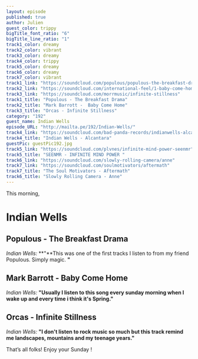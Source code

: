 ```yaml
---
layout: episode
published: true
author: Julien
guest_color: trippy
bigTitle_font_ratio: "6"
bigTitle_line_ratio: "1"
track1_color: dreamy
track2_color: vibrant
track3_color: dreamy
track4_color: trippy
track5_color: dreamy
track6_color: dreamy
track7_color: vibrant
track1_link: "https://soundcloud.com/populous/populous-the-breakfast-drama"
track2_link: "https://soundcloud.com/international-feel/1-baby-come-home-1 "
track3_link: "https://soundcloud.com/morrmusic/infinite-stillness"
track1_title: "Populous - The Breakfast Drama"
track2_title: "Mark Barrott -  Baby Come Home"
track3_title: "Orcas - Infinite Stillness"
category: "192"
guest_name: Indian Wells
episode_URL: "http://mailta.pe/192/Indian-Wells/"
track4_link: "https://soundcloud.com/bad-panda-records/indianwells-alcantara"
track4_title: "Indian Wells - Alcantara"
guestPic: guestPic192.jpg
track5_link: "https://soundcloud.com/plvnes/infinite-mind-power-seenmr"
track5_title: "SEENMR - INFINITE MIND POWER "
track6_link: "https://soundcloud.com/slowly-rolling-camera/anne"
track7_link: "https://soundcloud.com/soulmotivators/aftermath"
track7_title: "The Soul Motivators - Aftermath"
track6_title: "Slowly Rolling Camera - Anne"
---
```




<p id="introduction">This morning, </p>

# Indian Wells

## Populous - The Breakfast Drama
_Indian Wells:_ **"**This was one of the first tracks I listen to from my friend Populous. Simply magic.
**"**

## Mark Barrott - Baby Come Home
_Indian Wells:_ **"**Usually I listen to this song every sunday morning when I wake up and every time i think it's Spring.**"**

## Orcas - Infinite Stillness
_Indian Wells:_ **"**I don't listen to rock music so much but this track remind me landscapes, mountains and my teenage years.**"**

 
<p id="outroduction">
That’s all folks! 
Enjoy your Sunday ! </p>
